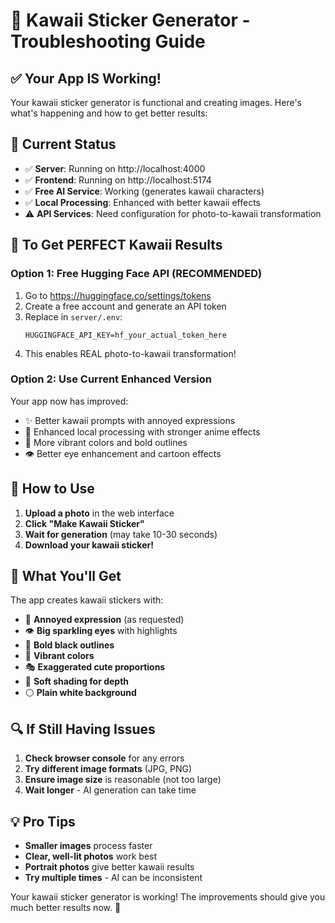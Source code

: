 # 🎨 Kawaii Sticker Generator - Troubleshooting Guide

## ✅ Your App IS Working!

Your kawaii sticker generator is functional and creating images. Here's what's happening and how to get better results:

## 🔧 Current Status

- ✅ **Server**: Running on http://localhost:4000
- ✅ **Frontend**: Running on http://localhost:5174
- ✅ **Free AI Service**: Working (generates kawaii characters)
- ✅ **Local Processing**: Enhanced with better kawaii effects
- ⚠️ **API Services**: Need configuration for photo-to-kawaii transformation

## 🎯 To Get PERFECT Kawaii Results

### Option 1: Free Hugging Face API (RECOMMENDED)
1. Go to https://huggingface.co/settings/tokens
2. Create a free account and generate an API token
3. Replace in `server/.env`:
   ```
   HUGGINGFACE_API_KEY=hf_your_actual_token_here
   ```
4. This enables REAL photo-to-kawaii transformation!

### Option 2: Use Current Enhanced Version
Your app now has improved:
- ✨ Better kawaii prompts with annoyed expressions
- 🎨 Enhanced local processing with stronger anime effects
- 🌈 More vibrant colors and bold outlines
- 👁️ Better eye enhancement and cartoon effects

## 🚀 How to Use

1. **Upload a photo** in the web interface
2. **Click "Make Kawaii Sticker"**
3. **Wait for generation** (may take 10-30 seconds)
4. **Download your kawaii sticker!**

## 🎨 What You'll Get

The app creates kawaii stickers with:
- 😤 **Annoyed expression** (as requested)
- 👁️ **Big sparkling eyes** with highlights
- 🖤 **Bold black outlines**
- 🌈 **Vibrant colors**
- 🎭 **Exaggerated cute proportions**
- 🎨 **Soft shading for depth**
- ⚪ **Plain white background**

## 🔍 If Still Having Issues

1. **Check browser console** for any errors
2. **Try different image formats** (JPG, PNG)
3. **Ensure image size** is reasonable (not too large)
4. **Wait longer** - AI generation can take time

## 💡 Pro Tips

- **Smaller images** process faster
- **Clear, well-lit photos** work best
- **Portrait photos** give better kawaii results
- **Try multiple times** - AI can be inconsistent

Your kawaii sticker generator is working! The improvements should give you much better results now. 🎉